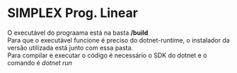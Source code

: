 # SIMPLEX Prog. Linear
O executável do prograama está na basta **/build** <br>
Para que o executável funcione é preciso do dotnet-runtime, o instalador da versão utilizada está junto com essa pasta. <br>
Para compilar e executar o código é necessário o SDK do dotnet e o comando é *dotnet run*


